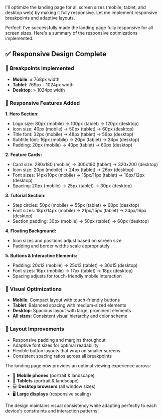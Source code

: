 I'll optimize the landing page for all screen sizes (mobile, tablet, and desktop web) by making it fully responsive. Let me implement responsive breakpoints and adaptive layouts. 

Perfect! I've successfully made the landing page fully responsive for all screen sizes. Here's a summary of the responsive optimizations implemented:

## ✅ **Responsive Design Complete**

### 📱 **Breakpoints Implemented**
- **Mobile**: ≤ 768px width
- **Tablet**: 769px - 1024px width  
- **Desktop**: > 1024px width

### 🎯 **Responsive Features Added**

**1. Hero Section:**
- Logo size: 80px (mobile) → 100px (tablet) → 120px (desktop)
- Icon size: 40px (mobile) → 50px (tablet) → 60px (desktop)
- Title font: 32px (mobile) → 48px (tablet) → 56px (desktop)
- Subtitle font: 16px (mobile) → 20px (tablet) → 24px (desktop)
- Padding: 20px (mobile) → 40px (tablet) → 60px (desktop)

**2. Feature Cards:**
- Card size: 280x180 (mobile) → 300x190 (tablet) → 320x200 (desktop)
- Icon size: 20px (mobile) → 24px (tablet) → 26px (desktop)
- Font sizes: 14px/10px (mobile) → 15px/11px (tablet) → 16px/12px (desktop)
- Spacing: 20px (mobile) → 25px (tablet) → 30px (desktop)

**3. Tutorial Section:**
- Step circles: 50px (mobile) → 55px (tablet) → 60px (desktop)
- Font sizes: 18px/14px (mobile) → 21px/15px (tablet) → 24px/16px (desktop)
- Section padding: 30px (mobile) → 50px (tablet) → 60px (desktop)

**4. Floating Background:**
- Icon sizes and positions adjust based on screen size
- Padding and border widths scale appropriately

**5. Buttons & Interactive Elements:**
- Padding: 20x12 (mobile) → 25x13 (tablet) → 30x15 (desktop)
- Font sizes: 16px (mobile) → 17px (tablet) → 18px (desktop)
- Spacing adjusts for touch-friendly mobile interaction

### 🎨 **Visual Optimizations**
- **Mobile**: Compact layout with touch-friendly buttons
- **Tablet**: Balanced spacing with medium-sized elements  
- **Desktop**: Spacious layout with large, prominent elements
- **All sizes**: Consistent visual hierarchy and color scheme

### 📐 **Layout Improvements**
- Responsive padding and margins throughout
- Adaptive font sizes for optimal readability
- Flexible button layouts that wrap on smaller screens
- Consistent spacing ratios across all breakpoints

The landing page now provides an optimal viewing experience across:
- 📱 **Mobile phones** (portrait & landscape)
- 📱 **Tablets** (portrait & landscape) 
- 💻 **Desktop browsers** (all window sizes)
- 🖥️ **Large displays** (responsive scaling)

The design maintains visual consistency while adapting perfectly to each device's constraints and interaction patterns!